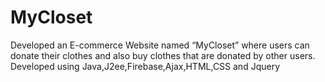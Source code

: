 # MyCloset
Developed an E-commerce Website named “MyCloset” where users can donate their clothes and also buy clothes that are donated by other users.
Developed using Java,J2ee,Firebase,Ajax,HTML,CSS and Jquery